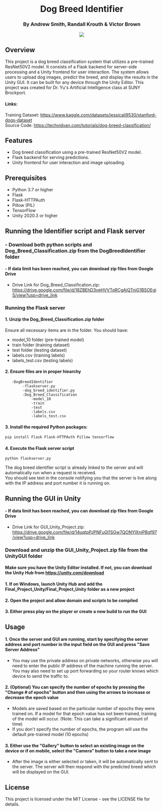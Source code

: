 <h1 align='center'>
    Dog Breed Identifier
</h1>

<h3 align='center'>
    By Andrew Smith, Randall Krouth & Victor Brown 
</h3>
        
<p align='center'>
   <img src="https://github.com/andrewcsmith09/DogBreedIdentifier/assets/153587771/c00c76ae-c1c4-4a48-84a9-52157ab455f9" />
</p>

## Overview

This project is a dog breed classification system that utilizes a pre-trained ResNet50V2 model. It consists of a Flask backend for server-side processing and a Unity frontend for user interaction. The system allows users to upload dog images, predict the breed, and display the results in the Unity GUI. It can be built for any device through the Unity Editor. This project was created for Dr. Yu's Artificial Intelligence class at SUNY Brockport.  

#### Links:  
Training Dataset: https://www.kaggle.com/datasets/jessicali9530/stanford-dogs-dataset  
Source Code: https://techvidvan.com/tutorials/dog-breed-classification/

## Features

- Dog breed classification using a pre-trained ResNet50V2 model.
- Flask backend for serving predictions.
- Unity frontend for user interaction and image uploading.

## Prerequisites

- Python 3.7 or higher
- Flask
- Flask-HTTPAuth
- Pillow (PIL)
- TensorFlow
- Unity 2020.3 or higher
  
## Running the Identifier script and Flask server

### - Download both python scripts and Dog_Breed_Classification.zip from the DogBreedIdentifier folder
#### - If data limit has been reached, you can download zip files from Google Drive
- Drive Link for Dog_Breed_Classification.zip: https://drive.google.com/file/d/18ZBEhD3veHVVTqRCgAjQTniG1BSOEgiS/view?usp=drive_link
  
### Running the Flask server
#### 1. Unzip the Dog_Breed_Classification.zip folder
Ensure all necessary items are in the folder. You should have:  
- model_10 folder (pre-trained model)  
- train folder (training dataset)  
- test folder (testing dataset)  
- labels.csv (training labels)  
- labels_test.csv (testing labels)  

#### 2. Ensure files are in proper hiearchy
       -DogBreedIdentifier
            -flaskserver.py
            -dog_breed_identifier.py
            -Dog_Breed_Classification
                -model_10
                -train
                -test
                -labels.csv
                -labels_test.csv

#### 3. Install the required Python packages:

   ```bash
   pip install Flask Flask-HTTPAuth Pillow tensorflow
   ```

#### 4. Execute the Flask server script

    python flaskserver.py

  The dog breed identifier script is already linked to the server and will automatically run when a request is received.  
  You should see text in the console notifying you that the server is live along with the IP address and port number it is running on.

## Running the GUI in Unity

#### - If data limit has been reached, you can download zip files from Google Drive
- Drive Link for GUI_Unity_Project.zip: https://drive.google.com/file/d/14uqtpPJPNFuGl1SGw7QONYlXnjPBgf97/view?usp=drive_link
  
### Download and unzip the GUI_Unity_Project.zip file from the UnityGUI folder

#### Make sure you have the Unity Editor installed. If not, you can download the Unity Hub from https://unity.com/download

#### 1. If on Windows, launch Unity Hub and add the Final_Project_Unity/Final_Project_Unity folder as a new project

#### 2. Open the project and allow domain and scripts to be compiled

#### 3. Either press play on the player or create a new build to run the GUI

## Usage

#### 1. Once the server and GUI are running, start by specifying the server address and port number in the input field on the GUI and press "Save Server Address"  
- You may use the private address on private networks, otherwise you will need to enter the public IP address of the machine running the server. You may also need to set up port forwarding so your router knows which device to send the traffic to.

#### 2. (Optional) You can specify the number of epochs by pressing the "Change # of epochs" button and then using the arrows to increase or decrease the epoch value
- Models are saved based on the particular number of epochs they were trained on. If a model for that epoch value has not been trained, training of the model will occur. (Note: This can take a significant amount of time)
- If you don't specify the number of epochs, the program will use the default pre-trained model (10 epochs)

#### 3. Either use the "Gallery" button to select an existing image on the device or if on mobile, select the "Camera" button to take a new image
- After the image is either selected or taken, it will be automatically sent to the server. The server will then respond with the predicted breed which will be displayed on the GUI.

## License
This project is licensed under the MIT License - see the LICENSE file for details.
  
    
